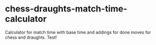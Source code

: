 # chess-draughts-match-time-calculator
Calculator for match time with base time and addings for done moves for chess and draughts.
Test!
